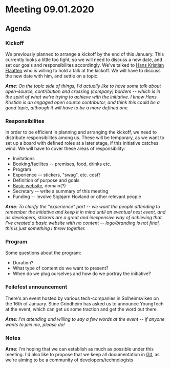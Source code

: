 # Meeting 09.01.2020

## Agenda

### Kickoff

We previously planned to arrange a kickoff by the end of this January. This currently looks a little too tight, so we will need to discuss a new date, and set our goals and responsibilites accordingly. We've talked to [Hans Kristian Flaatten](https://github.com/Starefossen) who is willing to hold a talk at the kickoff. We will have to discuss the new date with him, and settle on a topic.

_**Arne**: On the topic side of things, I'd actually like to have some talk about open-source, contribution and crossing (company) borders -- which is in the spirit of what we're trying to achieve with the initiative. I know Hans Kristian is an engaged open source contributor, and think this could be a good topic, although it will have to be a more defined one._

### Responsibilites

In order to be efficient in planning and arranging the kickoff, we need to distribute responsibilites among us. These will be temporary, as we want to set up a board with defined roles at a later stage, if this initiative catches wind. We will have to cover these areas of responsibility:

- Invitations
- Booking/facilites -- premises, food, drinks etc.
- Program
- Experience -- stickers, "swag", etc. cost?
- Definition of purpose and goals
- [Basic website](https://github.com/youngtech-bergen/web), domain(?)
- Secretary -- write a summary of this meeting
- Funding -- involve Sigbjørn Hovland or other relevant people

_**Arne**: To clarify the "experience" part -- we want the people attending to remember the initiative and keep it in mind until an eventual next event, and as developers, stickers are a great and inexpensive way of achieving that. I've created a basic website with no content -- logo/branding is *not* final, this is just something I threw together._

### Program

Some questions about the program:

- Duration?
- What type of content do we want to present?
- When do we plug ourselves and how do we portray the initiative?

### Feilefest announcement

There's an event hosted by various tech-companies in Solheimsviken on the 16th of January. Stine Grindheim has asked us to announce YoungTech at the event, which can get us some traction and get the word out there.

_**Arne**: I'm attending and willing to say a few words at the event -- if anyone wants to join me, please do!_

### Notes

**Arne**: I'm hoping that we can establish as much as possible under this meeting. I'd also like to propose that we keep all documentation in [Git](https://github.com/youngtech-bergen/docs), as we're aiming to be a community of developers/technologists